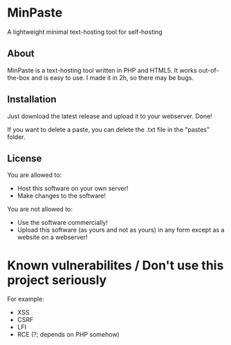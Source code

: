 # MinPaste
A lightweight minimal text-hosting tool for self-hosting

## About
MinPaste is a text-hosting tool written in PHP and HTML5. It works out-of-the-box and is easy to use. I made it in 2h, so there may be bugs.

## Installation
Just download the latest release and upload it to your webserver. Done!

If you want to delete a paste, you can delete the .txt file in the "pastes" folder.

## License
You are allowed to:
 - Host this software on your own server!
 - Make changes to the software!

You are not allowed to:
 - Use the software commercially!
 - Upload this software (as yours and not as yours) in any form except as a website on a webserver!


# Known vulnerabilites / Don't use this project seriously
For example:
 - XSS
 - CSRF
 - LFI
 - RCE (?; depends on PHP somehow)
